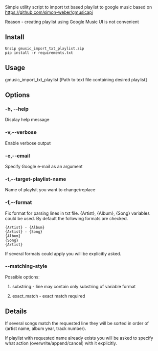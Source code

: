 Simple utility script to import txt based playlist to google music based on https://github.com/simon-weber/gmusicapi

Reason - creating playlist using Google Music UI is not convenient

## Install
```
Unzip gmusic_import_txt_playlist.zip
pip install -r requirements.txt
```

## Usage

gmusic_import_txt_playlist [Path to text file containing desired playlist]

## Options

### -h, --help
Display help message

### -v,--verbose
Enable verbose output

### -e,--email
Specify Google e-mail as an argument

### -t,--target-playlist-name
Name of playlsit you want to change/replace

### -f,--format
Fix format for parsing lines in txt file. {Artist}, {Album}, {Song} variables could be used. By default the following formats are checked.
```
{Artist} - {Album}
{Artist} - {Song}
{Album}
{Song}
{Artist}
```

If several formats could apply you will be explicitly asked.

### --matching-style
Possible options:

  1. substring  - line may contain only substring of variable format

  2. exact_match - exact match required

## Details

If several songs match the requested line they will be sorted in order of (artist name, album year, track number).

If playlist with requested name already exists you will be asked to specify what action (overwrite/append/cancel) with it explicitly.
